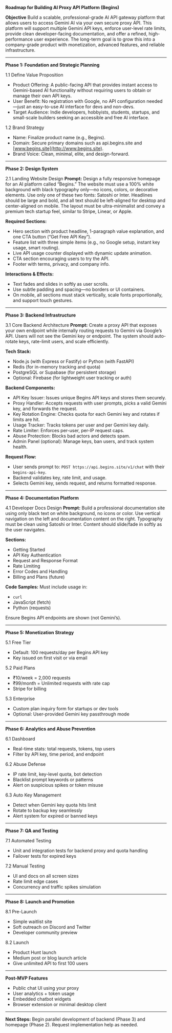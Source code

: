 **Roadmap for Building AI Proxy API Platform (Begins)**

**Objective**
Build a scalable, professional-grade AI API gateway platform that allows users to access Gemini AI via your own secure proxy API. This platform will support multiple Gemini API keys, enforce user-level rate limits, provide clean developer-facing documentation, and offer a refined, high-performance user experience. The long-term goal is to grow this into a company-grade product with monetization, advanced features, and reliable infrastructure.

---

**Phase 1: Foundation and Strategic Planning**

1.1 Define Value Proposition

* Product Offering: A public-facing API that provides instant access to Gemini-based AI functionality without requiring users to obtain or manage their own API keys.
* User Benefit: No registration with Google, no API configuration needed—just an easy-to-use AI interface for devs and non-devs.
* Target Audience: Indie developers, hobbyists, students, startups, and small-scale builders seeking an accessible and free AI interface.

1.2 Brand Strategy

* Name: Finalize product name (e.g., Begins).
* Domain: Secure primary domains such as api.begins.site and [www.begins.site](http://www.begins.site).
* Brand Voice: Clean, minimal, elite, and design-forward.

---

**Phase 2: Design System**

2.1 Landing Website Design
**Prompt:** Design a fully responsive homepage for an AI platform called “Begins.” The website must use a 100% white background with black typography only—no icons, colors, or decorative elements. Use only one of these two fonts: Satoshi or Inter. Headlines should be large and bold, and all text should be left-aligned for desktop and center-aligned on mobile. The layout must be ultra-minimalist and convey a premium tech startup feel, similar to Stripe, Linear, or Apple.

**Required Sections:**

* Hero section with product headline, 1-paragraph value explanation, and one CTA button (“Get Free API Key”).
* Feature list with three simple items (e.g., no Google setup, instant key usage, smart routing).
* Live API usage counter displayed with dynamic update animation.
* CTA section encouraging users to try the API.
* Footer with terms, privacy, and company info.

**Interactions & Effects:**

* Text fades and slides in softly as user scrolls.
* Use subtle padding and spacing—no borders or UI containers.
* On mobile, all sections must stack vertically, scale fonts proportionally, and support touch gestures.

---

**Phase 3: Backend Infrastructure**

3.1 Core Backend Architecture
**Prompt:** Create a proxy API that exposes your own endpoint while internally routing requests to Gemini via Google’s API. Users will not see the Gemini key or endpoint. The system should auto-rotate keys, rate-limit users, and scale efficiently.

**Tech Stack:**

* Node.js (with Express or Fastify) or Python (with FastAPI)
* Redis (for in-memory tracking and quota)
* PostgreSQL or Supabase (for persistent storage)
* Optional: Firebase (for lightweight user tracking or auth)

**Backend Components:**

* API Key Issuer: Issues unique Begins API keys and stores them securely.
* Proxy Handler: Accepts requests with user prompts, picks a valid Gemini key, and forwards the request.
* Key Rotation Engine: Checks quota for each Gemini key and rotates if limits are hit.
* Usage Tracker: Tracks tokens per user and per Gemini key daily.
* Rate Limiter: Enforces per-user, per-IP request caps.
* Abuse Protection: Blocks bad actors and detects spam.
* Admin Panel (optional): Manage keys, ban users, and track system health.

**Request Flow:**

* User sends prompt to: `POST https://api.begins.site/v1/chat` with their `begins-api-key`.
* Backend validates key, rate limit, and usage.
* Selects Gemini key, sends request, and returns formatted response.

---

**Phase 4: Documentation Platform**

4.1 Developer Docs Design
**Prompt:** Build a professional documentation site using only black text on white background, no icons or color. Use vertical navigation on the left and documentation content on the right. Typography must be clean using Satoshi or Inter. Content should slide/fade in softly as the user navigates.

**Sections:**

* Getting Started
* API Key Authentication
* Request and Response Format
* Rate Limiting
* Error Codes and Handling
* Billing and Plans (future)

**Code Samples:**
Must include usage in:

* `curl`
* JavaScript (fetch)
* Python (requests)

Ensure Begins API endpoints are shown (not Gemini’s).

---

**Phase 5: Monetization Strategy**

5.1 Free Tier

* Default: 100 requests/day per Begins API key
* Key issued on first visit or via email

5.2 Paid Plans

* ₹10/week = 2,000 requests
* ₹99/month = Unlimited requests with rate cap
* Stripe for billing

5.3 Enterprise

* Custom plan inquiry form for startups or dev tools
* Optional: User-provided Gemini key passthrough mode

---

**Phase 6: Analytics and Abuse Prevention**

6.1 Dashboard

* Real-time stats: total requests, tokens, top users
* Filter by API key, time period, and endpoint

6.2 Abuse Defense

* IP rate limit, key-level quota, bot detection
* Blacklist prompt keywords or patterns
* Alert on suspicious spikes or token misuse

6.3 Auto Key Management

* Detect when Gemini key quota hits limit
* Rotate to backup key seamlessly
* Alert system for expired or banned keys

---

**Phase 7: QA and Testing**

7.1 Automated Testing

* Unit and integration tests for backend proxy and quota handling
* Failover tests for expired keys

7.2 Manual Testing

* UI and docs on all screen sizes
* Rate limit edge cases
* Concurrency and traffic spikes simulation

---

**Phase 8: Launch and Promotion**

8.1 Pre-Launch

* Simple waitlist site
* Soft outreach on Discord and Twitter
* Developer community preview

8.2 Launch

* Product Hunt launch
* Medium post or blog launch article
* Give unlimited API to first 100 users

---

**Post-MVP Features**

* Public chat UI using your proxy
* User analytics + token usage
* Embedded chatbot widgets
* Browser extension or minimal desktop client

---

**Next Steps:**
Begin parallel development of backend (Phase 3) and homepage (Phase 2). Request implementation help as needed.
